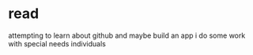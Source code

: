 # read
attempting to learn about github and maybe build an app
i do some work with special needs individuals
